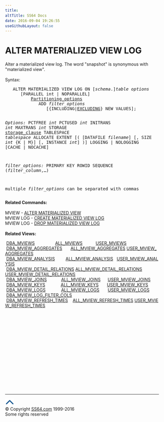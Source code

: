 ```yaml
---
title:
altTitle: SS64 Docs
date: 2016-09-04 19:26:55
useGithubLayout: false
---
```

<!-- #BeginLibraryItem "/Library/head_ora.lbi" --><!-- #EndLibraryItem --><h1>ALTER MATERIALIZED VIEW LOG</h1> 
<p>Alter a materialized view log. The word "snapshot" is synonymous 
  with "materialized view". <br>
  <br>
  Syntax:</p>
<pre>   ALTER MATERIALIZED VIEW LOG ON [<i>schema</i>.]<i>table</i> <i>options
</i>      [PARALLEL int | NOPARALLEL]
          <a href="clause_partition.html">Partitioning_options</a> 
             ADD <i>filter_options</i>
                [{INCLUDING|<u>EXCLUDING</u>} NEW VALUES];
 
<i>Options:</i>
   PCTFREE <i>int</i>
   PCTUSED <i>int</i>
   INITRANS <i>int</i>
   MAXTRANS <i>int</i>
   STORAGE <a href="clause_storage.html">storage_clause</a>
   TABLESPACE <i>tablespace</i>
   ALLOCATE EXTENT [( [DATAFILE <i>filename</i>]
                      [, SIZE <i>int</i> {K | M}]
                      [, INSTANCE <i>int</i>] )]
   LOGGING | NOLOGGING
   [CACHE | NOCACHE]

<i>filter_options:</i>
   PRIMARY KEY 
   ROWID
   SEQUENCE
   (<i>filter_column</i>,…)
   
   multiple <i>filter_options</i> can be separated with commas</pre>
<p><b> Related Commands:</b><br>
<br>
MVIEW - <a href="mview_a.html">ALTER MATERIALIZED VIEW</a> <br>
MVIEW LOG - <a href="mview_log_c.html">CREATE MATERIALIZED VIEW LOG</a> <br>
MVIEW LOG - <a href="mview_log_d.html">DROP MATERIALIZED VIEW LOG</a><br><br>
<b>Related Views:</b></p>
<p class="code">&nbsp;<a href="../orad/DBA_MVIEWS.html">DBA_MVIEWS</a>&nbsp;&nbsp;&nbsp;&nbsp;&nbsp;&nbsp;&nbsp;&nbsp;&nbsp;&nbsp;&nbsp;&nbsp;&nbsp;&nbsp;&nbsp;&nbsp;&nbsp;<a href="../orad/ALL_MVIEWS.html">ALL_MVIEWS</a>&nbsp;&nbsp;&nbsp;&nbsp;&nbsp;&nbsp;&nbsp;&nbsp;&nbsp;&nbsp;&nbsp;<a href="../orad/USER_MVIEWS.html">USER_MVIEWS</a><br> 
 &nbsp;<a href="../orad/DBA_MVIEW_AGGREGATES.html">DBA_MVIEW_AGGREGATES</a>&nbsp;&nbsp;&nbsp;&nbsp;&nbsp;&nbsp;&nbsp;<a href="../orad/ALL_MVIEW_AGGREGATES.html">ALL_MVIEW_AGGREGATES</a>&nbsp;<a href="../orad/USER_MVIEW_AGGREGATES.html">USER_MVIEW_AGGREGATES</a><br> 
 &nbsp;<a href="../orad/DBA_MVIEW_ANALYSIS.html">DBA_MVIEW_ANALYSIS</a>&nbsp;&nbsp;&nbsp;&nbsp;&nbsp;&nbsp;&nbsp;&nbsp;&nbsp;<a href="../orad/ALL_MVIEW_ANALYSIS.html">ALL_MVIEW_ANALYSIS</a>&nbsp;&nbsp;&nbsp;<a href="../orad/USER_MVIEW_ANALYSIS.html">USER_MVIEW_ANALYSIS</a><br> 
 &nbsp;<a href="../orad/DBA_MVIEW_DETAIL_RELATIONS.html">DBA_MVIEW_DETAIL_RELATIONS</a>  <a href="../orad/ALL_MVIEW_DETAIL_RELATIONS.html">ALL_MVIEW_DETAIL_RELATIONS</a> <a href="../orad/USER_MVIEW_DETAIL_RELATIONS.html">USER_MVIEW_DETAIL_RELATIONS</a><br> 
 &nbsp;<a href="../orad/DBA_MVIEW_JOINS.html">DBA_MVIEW_JOINS</a>&nbsp;&nbsp;&nbsp;&nbsp;&nbsp;&nbsp;&nbsp;&nbsp;&nbsp;&nbsp;&nbsp;&nbsp;<a href="../orad/ALL_MVIEW_JOINS.html">ALL_MVIEW_JOINS</a>&nbsp;&nbsp;&nbsp;&nbsp;&nbsp;&nbsp;<a href="../orad/USER_MVIEW_JOINS.html">USER_MVIEW_JOINS</a><br> 
 &nbsp;<a href="../orad/DBA_MVIEW_KEYS.html">DBA_MVIEW_KEYS</a>&nbsp;&nbsp;&nbsp;&nbsp;&nbsp;&nbsp;&nbsp;&nbsp;&nbsp;&nbsp;&nbsp;&nbsp;&nbsp;<a href="../orad/ALL_MVIEW_KEYS.html">ALL_MVIEW_KEYS</a>&nbsp;&nbsp;&nbsp;&nbsp;&nbsp;&nbsp;&nbsp;<a href="../orad/USER_MVIEW_KEYS.html">USER_MVIEW_KEYS</a><br> 
 &nbsp;<a href="../orad/DBA_MVIEW_LOGS.html">DBA_MVIEW_LOGS</a>&nbsp;&nbsp;&nbsp;&nbsp;&nbsp;&nbsp;&nbsp;&nbsp;&nbsp;&nbsp;&nbsp;&nbsp;&nbsp;<a href="../orad/ALL_MVIEW_LOGS.html">ALL_MVIEW_LOGS</a>&nbsp;&nbsp;&nbsp;&nbsp;&nbsp;&nbsp;&nbsp;<a href="../orad/USER_MVIEW_LOGS.html">USER_MVIEW_LOGS</a> <br> 
 &nbsp;<a href="../orad/DBA_MVIEW_LOG_FILTER_COLS.html">DBA_MVIEW_LOG_FILTER_COLS</a><br> 
&nbsp;<a href="../orad/DBA_MVIEW_REFRESH_TIMES.html">DBA_MVIEW_REFRESH_TIMES</a>&nbsp;&nbsp;&nbsp;&nbsp;<a href="../orad/ALL_MVIEW_REFRESH_TIMES.html">ALL_MVIEW_REFRESH_TIMES</a>&nbsp;<a href="../orad/USER_MVIEW_REFRESH_TIMES.html">USER_MVIEW_REFRESH_TIMES</a>   </p><!-- #BeginLibraryItem "/Library/foot_ora.lbi" --><p>
<!-- oracle-footer -->
<ins class="adsbygoogle" style="display:inline-block;width:300px;height:250px" data-ad-client="ca-pub-6140977852749469" data-ad-slot="4275490898"></ins>
<script>
(adsbygoogle = window.adsbygoogle || []).push({});
</script></p>
<hr>
<div id="bl" class="footer"><a href="mview_log_a.html#"><img src="../images/top.png" width="30" height="22" alt="Back to the Top"></a></div>
<div id="br" class="footer, tagline">© Copyright <a href="http://ss64.com/">SS64.com</a> 1999-2016<br>
Some rights reserved</div><!-- #EndLibraryItem -->

